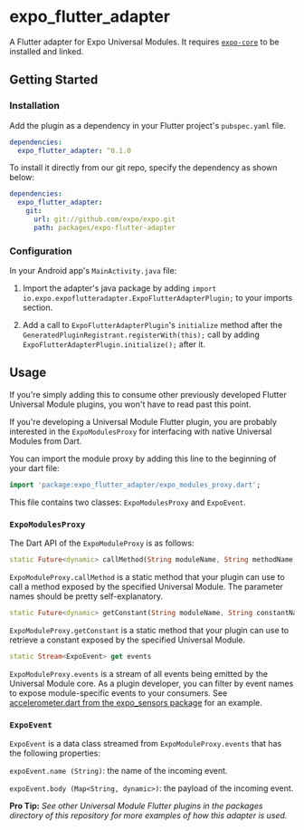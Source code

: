 # expo_flutter_adapter

A Flutter adapter for Expo Universal Modules. It requires [`expo-core`](../expo-core) to be installed and linked.

## Getting Started

### Installation

Add the plugin as a dependency in your Flutter project's `pubspec.yaml` file.

```yaml
dependencies:
  expo_flutter_adapter: ^0.1.0
```

To install it directly from our git repo, specify the dependency as shown below:

```yaml
dependencies:
  expo_flutter_adapter:
    git:
      url: git://github.com/expo/expo.git
      path: packages/expo-flutter-adapter
```

### Configuration

In your Android app's `MainActivity.java` file:

1. Import the adapter's java package by adding `import io.expo.expoflutteradapter.ExpoFlutterAdapterPlugin;` to your imports section.

2. Add a call to `ExpoFlutterAdapterPlugin`'s `initialize` method after the `GeneratedPluginRegistrant.registerWith(this);` call by adding `ExpoFlutterAdapterPlugin.initialize();` after it.

## Usage

If you're simply adding this to consume other previously developed Flutter Universal Module plugins, you won't have to read past this point.

If you're developing a Universal Module Flutter plugin, you are probably interested in the `ExpoModulesProxy` for interfacing with native Universal Modules from Dart. 

You can import the module proxy by adding this line to the beginning of your dart file:

```dart
import 'package:expo_flutter_adapter/expo_modules_proxy.dart';
```

This file contains two classes: `ExpoModulesProxy` and `ExpoEvent`.

### `ExpoModulesProxy`

The Dart API of the `ExpoModuleProxy` is as follows:

```dart
static Future<dynamic> callMethod(String moduleName, String methodName, [List<dynamic> arguments = const []])
```

`ExpoModuleProxy.callMethod` is a static method that your plugin can use to call a method exposed by the specified Universal Module. The parameter names should be pretty self-explanatory.

```dart
static Future<dynamic> getConstant(String moduleName, String constantName)
```

`ExpoModuleProxy.getConstant` is a static method that your plugin can use to retrieve a constant exposed by the specified Universal Module.

```dart
static Stream<ExpoEvent> get events
```

`ExpoModuleProxy.events` is a stream of all events being emitted by the Universal Module core. As a plugin developer, you can filter by event names to expose module-specific events to your consumers. See [accelerometer.dart from the expo_sensors package](../expo-sensors-flutter-plugin/lib/accelerometer.dart) for an example.


### `ExpoEvent`

`ExpoEvent` is a data class streamed from `ExpoModuleProxy.events` that has the following properties:

`expoEvent.name (String)`: the name of the incoming event.

`expoEvent.body (Map<String, dynamic>)`: the payload of the incoming event.

**Pro Tip:** _See other Universal Module Flutter plugins in the packages directory of this repository for more examples of how this adapter is used._